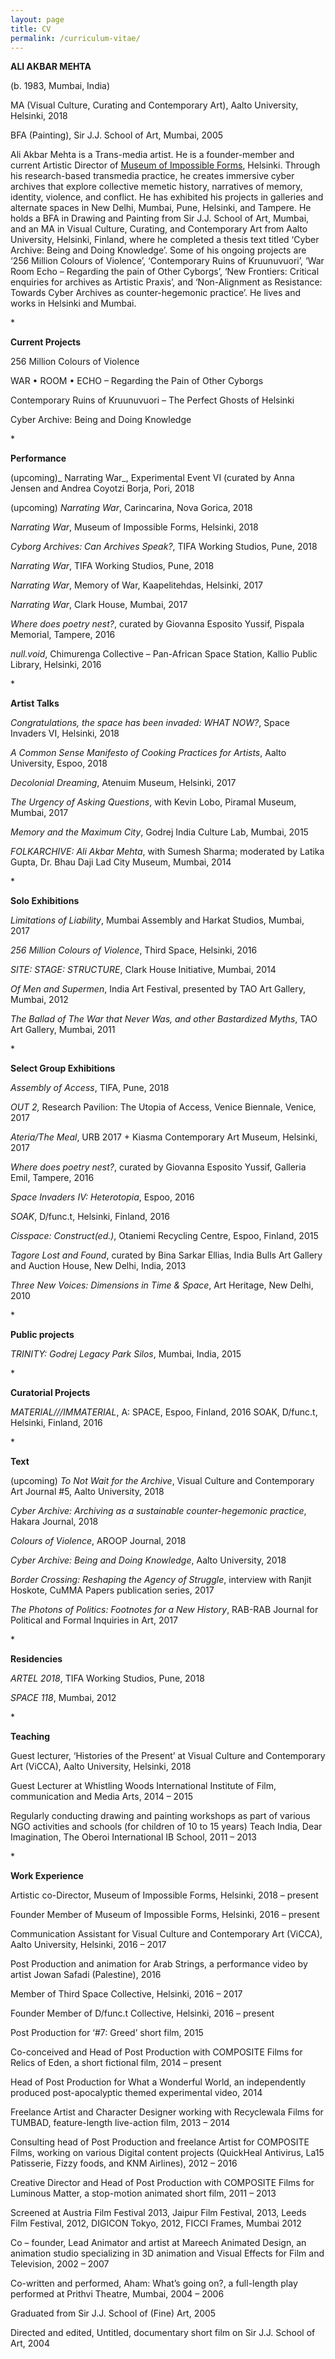 ```yaml
---
layout: page
title: CV
permalink: /curriculum-vitae/
---
```

**ALI AKBAR MEHTA** 

(b. 1983, Mumbai, India)

MA (Visual Culture, Curating and Contemporary Art), Aalto University, Helsinki, 2018 

BFA (Painting), Sir J.J. School of Art, Mumbai, 2005

Ali Akbar Mehta is a Trans-media artist. He is a founder-member and current Artistic Director of [Museum of Impossible Forms](www.museumofimpossibleforms.org), Helsinki. Through his research-based transmedia practice, he creates immersive cyber archives that explore collective memetic history, narratives of memory, identity, violence, and conflict. He has exhibited his projects in galleries and alternate spaces in New Delhi, Mumbai, Pune, Helsinki, and Tampere. He holds a BFA in Drawing and Painting from Sir J.J. School of Art, Mumbai, and an MA in Visual Culture, Curating, and Contemporary Art from Aalto University, Helsinki, Finland, where he completed a thesis text titled ‘Cyber Archive: Being and Doing Knowledge’. Some of his ongoing projects are ‘256 Million Colours of Violence’, ‘Contemporary Ruins of Kruunuvuori’, ‘War Room Echo – Regarding the pain of Other Cyborgs’, ‘New Frontiers: Critical enquiries for archives as Artistic Praxis’, and ‘Non-Alignment as Resistance: Towards Cyber Archives as counter-hegemonic practice’. He lives and works in Helsinki and Mumbai.



\*

**Current Projects**

256 Million Colours of Violence

WAR • ROOM • ECHO – Regarding the Pain of Other Cyborgs 

Contemporary Ruins of Kruunuvuori – The Perfect Ghosts of Helsinki 

Cyber Archive: Being and Doing Knowledge

\*

**Performance**

(upcoming)_ Narrating War_, Experimental Event VI (curated by Anna Jensen and Andrea Coyotzi Borja, Pori, 2018

(upcoming) _Narrating War_, Carincarina, Nova Gorica, 2018

_Narrating War_, Museum of Impossible Forms, Helsinki, 2018

_Cyborg Archives: Can Archives Speak?_, TIFA Working Studios, Pune, 2018

_Narrating War_, TIFA Working Studios, Pune, 2018

_Narrating War_, Memory of War, Kaapelitehdas, Helsinki, 2017

_Narrating War_, Clark House, Mumbai, 2017

_Where does poetry nest?_, curated by Giovanna Esposito Yussif, Pispala Memorial, Tampere, 2016

_null.void_, Chimurenga Collective – Pan-African Space Station, Kallio Public Library, Helsinki, 2016

\*

**Artist Talks**

_Congratulations, the space has been invaded: WHAT NOW?_, Space Invaders VI, Helsinki, 2018 

_A Common Sense Manifesto of Cooking Practices for Artists_, Aalto University, Espoo, 2018

_Decolonial Dreaming_, Atenuim Museum, Helsinki, 2017

_The Urgency of Asking Questions_, with Kevin Lobo, Piramal Museum, Mumbai, 2017

_Memory and the Maximum City_, Godrej India Culture Lab, Mumbai, 2015

_FOLKARCHIVE: Ali Akbar Mehta_, with Sumesh Sharma; moderated by Latika Gupta, Dr. Bhau Daji Lad City Museum, Mumbai, 2014

\*

**Solo Exhibitions**

_Limitations of Liability_, Mumbai Assembly and Harkat Studios, Mumbai, 2017

_256 Million Colours of Violence_, Third Space, Helsinki, 2016

_SITE: STAGE: STRUCTURE_, Clark House Initiative, Mumbai, 2014

_Of Men and Supermen_, India Art Festival, presented by TAO Art Gallery, Mumbai, 2012

_The Ballad of The War that Never Was, and other Bastardized Myths_, TAO Art Gallery, Mumbai, 2011

\*

**Select Group Exhibitions**

_Assembly of Access_, TIFA, Pune, 2018

_OUT 2,_ Research Pavilion: The Utopia of Access, Venice Biennale, Venice, 2017

_Ateria/The Meal_, URB 2017 + Kiasma Contemporary Art Museum, Helsinki, 2017

_Where does poetry nest?_, curated by Giovanna Esposito Yussif, Galleria Emil, Tampere, 2016

_Space Invaders IV: Heterotopia_, Espoo, 2016

_SOAK_, D/func.t, Helsinki, Finland, 2016

_Cisspace: Construct(ed.)_, Otaniemi Recycling Centre, Espoo, Finland, 2015

_Tagore Lost and Found_, curated by Bina Sarkar Ellias, India Bulls Art Gallery and Auction House, New Delhi, India, 2013

_Three New Voices: Dimensions in Time & Space_, Art Heritage, New Delhi, 2010

\*

**Public projects**

_TRINITY: Godrej Legacy Park Silos_, Mumbai, India, 2015

\*

**Curatorial Projects**

_MATERIAL///IMMATERIAL_, A: SPACE, Espoo, Finland, 2016 SOAK, D/func.t, Helsinki, Finland, 2016

\*

**Text**

(upcoming) _To Not Wait for the Archive_, Visual Culture and Contemporary Art Journal #5, Aalto University, 2018

_Cyber Archive: Archiving as a sustainable counter-hegemonic practice_, Hakara Journal, 2018

_Colours of Violence_, AROOP Journal, 2018

_Cyber Archive: Being and Doing Knowledge_, Aalto University, 2018

_Border Crossing: Reshaping the Agency of Struggle_, interview with Ranjit Hoskote, CuMMA Papers publication series, 2017

_The Photons of Politics: Footnotes for a New History_, RAB-RAB Journal for Political and Formal Inquiries in Art, 2017

\*

**Residencies**

_ARTEL 2018_, TIFA Working Studios, Pune, 2018 

_SPACE 118_, Mumbai, 2012

\*

**Teaching**

Guest lecturer, ‘Histories of the Present’ at Visual Culture and Contemporary Art (ViCCA), Aalto University, Helsinki, 2018

Guest Lecturer at Whistling Woods International Institute of Film, communication and Media Arts, 2014 – 2015

Regularly conducting drawing and painting workshops as part of various NGO activities and schools (for children of 10 to 15 years) Teach India, Dear Imagination, The Oberoi International IB School, 2011 ­– 2013

\*

**Work Experience**

Artistic co-Director, Museum of Impossible Forms, Helsinki, 2018 – present

Founder Member of Museum of Impossible Forms, Helsinki, 2016 – present

Communication Assistant for Visual Culture and Contemporary Art (ViCCA), Aalto University, Helsinki, 2016 – 2017

Post Production and animation for Arab Strings, a performance video by artist Jowan Safadi (Palestine), 2016

Member of Third Space Collective, Helsinki, 2016 ­– 2017

Founder Member of D/func.t Collective, Helsinki, 2016 ­– present

Post Production for ‘#7: Greed’ short film, 2015

Co-conceived and Head of Post Production with COMPOSITE Films for Relics of Eden, a short fictional film, 2014 ­– present

Head of Post Production for What a Wonderful World, an independently produced post-apocalyptic themed experimental video, 2014

Freelance Artist and Character Designer working with Recyclewala Films for TUMBAD, feature-length live-action film, 2013 ­– 2014

Consulting head of Post Production and freelance Artist for COMPOSITE Films, working on various Digital content projects (QuickHeal Antivirus, La15 Patisserie, Fizzy foods, and KNM Airlines), 2012 – 2016

Creative Director and Head of Post Production with COMPOSITE Films for Luminous Matter, a stop-motion animated short film, 2011 – 2013

Screened at Austria Film Festival 2013, Jaipur Film Festival, 2013, Leeds Film Festival, 2012, DIGICON Tokyo, 2012, FICCI Frames, Mumbai 2012

Co ­­­­­– ­founder, Lead Animator and artist at Mareech Animated Design, an animation studio specializing in 3D animation and Visual Effects for Film and Television, 2002 – 2007

Co-written and performed, Aham: What’s going on?, a full-length play performed at Prithvi Theatre, Mumbai, 2004 – 2006

Graduated from Sir J.J. School of (Fine) Art, 2005

Directed and edited, Untitled, documentary short film on Sir J.J. School of Art, 2004

